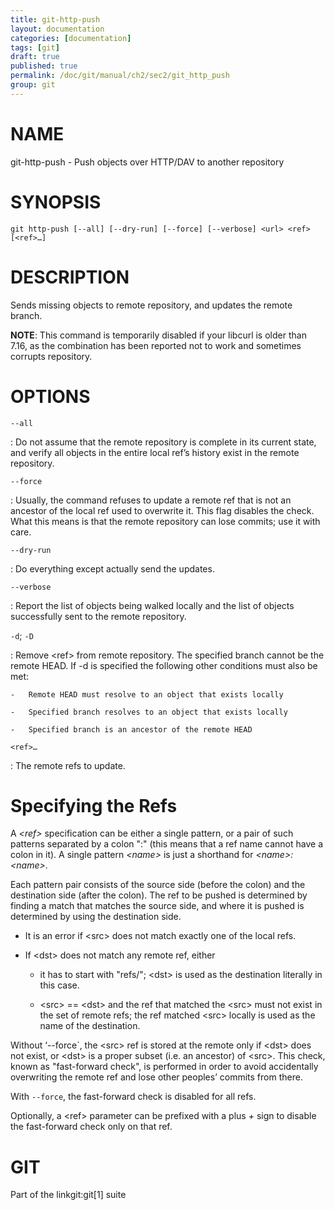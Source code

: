 ```yaml
---
title: git-http-push
layout: documentation
categories: [documentation]
tags: [git]
draft: true
published: true
permalink: /doc/git/manual/ch2/sec2/git_http_push
group: git
---
```


NAME
====

git-http-push - Push objects over HTTP/DAV to another repository

SYNOPSIS
========

    git http-push [--all] [--dry-run] [--force] [--verbose] <url> <ref> [<ref>…]

DESCRIPTION
===========

Sends missing objects to remote repository, and updates the remote branch.

**NOTE**: This command is temporarily disabled if your libcurl is older than 7.16, as the combination has been reported not to work and sometimes corrupts repository.

OPTIONS
=======

`--all`

:   Do not assume that the remote repository is complete in its current state, and verify all objects in the entire local ref’s history exist in the remote repository.

`--force`

:   Usually, the command refuses to update a remote ref that is not an ancestor of the local ref used to overwrite it. This flag disables the check. What this means is that the remote repository can lose commits; use it with care.

`--dry-run`

:   Do everything except actually send the updates.

`--verbose`

:   Report the list of objects being walked locally and the list of objects successfully sent to the remote repository.

`-d`; `-D`

:   Remove &lt;ref&gt; from remote repository. The specified branch cannot be the remote HEAD. If -d is specified the following other conditions must also be met:

    -   Remote HEAD must resolve to an object that exists locally

    -   Specified branch resolves to an object that exists locally

    -   Specified branch is an ancestor of the remote HEAD

`<ref>…`

:   The remote refs to update.

Specifying the Refs
===================

A *&lt;ref&gt;* specification can be either a single pattern, or a pair of such patterns separated by a colon ":" (this means that a ref name cannot have a colon in it). A single pattern *&lt;name&gt;* is just a shorthand for *&lt;name&gt;:&lt;name&gt;*.

Each pattern pair consists of the source side (before the colon) and the destination side (after the colon). The ref to be pushed is determined by finding a match that matches the source side, and where it is pushed is determined by using the destination side.

-   It is an error if &lt;src&gt; does not match exactly one of the local refs.

-   If &lt;dst&gt; does not match any remote ref, either

    -   it has to start with "refs/"; &lt;dst&gt; is used as the destination literally in this case.

    -   &lt;src&gt; == &lt;dst&gt; and the ref that matched the &lt;src&gt; must not exist in the set of remote refs; the ref matched &lt;src&gt; locally is used as the name of the destination.

Without ‘--force\`, the &lt;src&gt; ref is stored at the remote only if &lt;dst&gt; does not exist, or &lt;dst&gt; is a proper subset (i.e. an ancestor) of &lt;src&gt;. This check, known as "fast-forward check", is performed in order to avoid accidentally overwriting the remote ref and lose other peoples’ commits from there.

With `--force`, the fast-forward check is disabled for all refs.

Optionally, a &lt;ref&gt; parameter can be prefixed with a plus *+* sign to disable the fast-forward check only on that ref.

GIT
===

Part of the linkgit:git\[1\] suite

